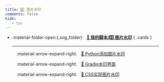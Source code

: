 ```yaml
---
title: 3️⃣️ 图片水印
comments: false
hide:
   - toc
---
```


<div class="grid cards index-info" markdown>

-   :material-folder-open:{.svg_folder}&emsp;__[🏅 我的脚本/3️⃣️ 图片水印](./index.md)__
{ .cards }

	---

	&emsp;:material-arrow-expand-right:&emsp;[🦩 Python添加图片水印](./A.md)

	&emsp;:material-arrow-expand-right:&emsp;[🦩 Gradio水印界面](./B.md)

	&emsp;:material-arrow-expand-right:&emsp;[🦩 CSS实现图片水印](./C.md)

</div>